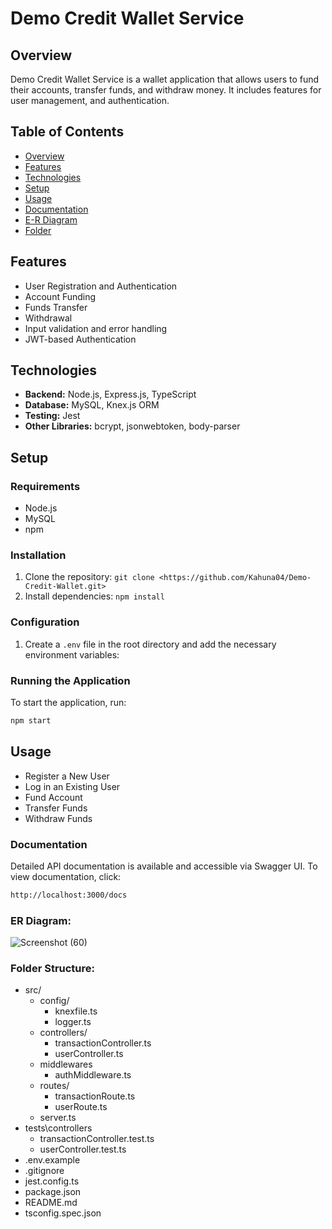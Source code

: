 # Demo Credit Wallet Service

## Overview
Demo Credit Wallet Service is a wallet application that allows users to fund their accounts, transfer funds, and withdraw money. It includes features for user management, and authentication.

## Table of Contents

- [Overview](#overview)
- [Features](#features)
- [Technologies](#technologies)
- [Setup](#setup)
- [Usage](#usage)
- [Documentation](#documentation)
- [E-R Diagram](#e-r-diagram)
- [Folder](#folder)


## Features

- User Registration and Authentication
- Account Funding
- Funds Transfer
- Withdrawal
- Input validation and error handling
- JWT-based Authentication

## Technologies

- **Backend:** Node.js, Express.js, TypeScript
- **Database:** MySQL, Knex.js ORM
- **Testing:** Jest
- **Other Libraries:** bcrypt, jsonwebtoken, body-parser

## Setup

### Requirements

- Node.js
- MySQL
- npm

### Installation

1. Clone the repository: `git clone <https://github.com/Kahuna04/Demo-Credit-Wallet.git>`
2. Install dependencies: `npm install`

### Configuration

1. Create a `.env` file in the root directory and add the necessary environment variables:

### Running the Application

To start the application, run:

```bash
npm start
```

## Usage

- Register a New User
- Log in an Existing User
- Fund Account
- Transfer Funds
- Withdraw Funds

### Documentation

Detailed API documentation is available and accessible via Swagger UI. To view documentation, click:

```bash
http://localhost:3000/docs
```

### ER Diagram:
![Screenshot (60)](https://github.com/user-attachments/assets/166a769f-fc69-424f-9973-ef1887ac7579)


### Folder Structure:
- src/
  - config/
    - knexfile.ts
    - logger.ts
  - controllers/
    - transactionController.ts
    - userController.ts
  - middlewares
    - authMiddleware.ts
  - routes/
    - transactionRoute.ts
    - userRoute.ts
  - server.ts
- tests\controllers
  - transactionController.test.ts
  - userController.test.ts
- .env.example
- .gitignore
- jest.config.ts
- package.json
- README.md
- tsconfig.spec.json

